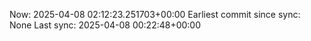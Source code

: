 Now: 2025-04-08 02:12:23.251703+00:00 Earliest commit since sync: None Last sync: 2025-04-08 00:22:48+00:00
